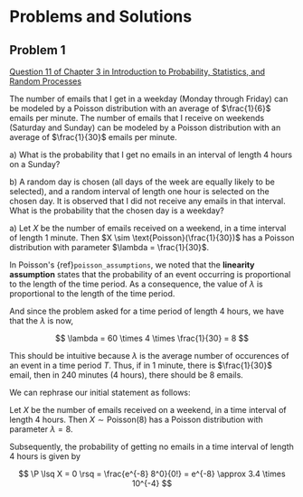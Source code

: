 # Problems and Solutions

## Problem 1

[Question 11 of Chapter 3 in Introduction to Probability, Statistics, and Random Processes](https://www.probabilitycourse.com/chapter3/3_3_0_chapter3_problems.php)

The number of emails that I get in a weekday (Monday through Friday) can be modeled by a 
Poisson distribution with an average of $\frac{1}{6}$ emails per minute. 
The number of emails that I receive on weekends (Saturday and Sunday) can be modeled by a 
Poisson distribution with an average of $\frac{1}{30}$ emails per minute.

a) What is the probability that I get no emails in an interval of length 4 hours on a Sunday?

b) A random day is chosen (all days of the week are equally likely to be selected), and a random 
interval of length one hour is selected on the chosen day.
It is observed that I did not receive any emails in that interval. 
What is the probability that the chosen day is a weekday?

a) Let $X$ be the number of emails received on a weekend, in a time interval of length $1$ minute. 
Then $X \sim \text{Poisson}(\frac{1}{30})$ has a Poisson distribution with parameter $\lambda = \frac{1}{30}$.

In Poisson's {ref}`poisson_assumptions`, we noted that the **linearity assumption** states 
that the probability of an event occurring is proportional to the length of the time period.
As a consequence, the value of $\lambda$ is proportional to the length of the time period.

And since the problem asked for a time period of length $4$ hours, we have that the 
$\lambda$ is now,

$$
\lambda = 60 \times 4 \times \frac{1}{30} = 8
$$

This should be intuitive because $\lambda$ is the average number of occurences of an event in a time period $T$.
Thus, if in $1$ minute, there is $\frac{1}{30}$ email, then in $240$ minutes (4 hours), there should be $8$ emails.

We can rephrase our initial statement as follows:

Let $X$ be the number of emails received on a weekend, in a time interval of length $4$ hours. 
Then $X \sim \text{Poisson}(8)$ has a Poisson distribution with parameter $\lambda = 8$.

Subsequently, the probability of getting no emails in a time interval of length $4$ hours is given by

$$
\P \lsq X = 0 \rsq = \frac{e^{-8} 8^0}{0!} = e^{-8} \approx 3.4 \times 10^{-4}
$$
